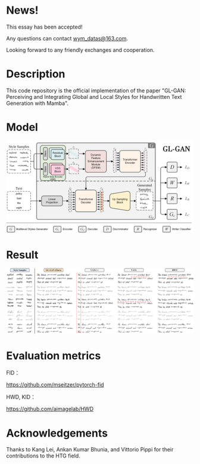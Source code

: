 # News!
This essay has been accepted!

Any questions can contact wym_datas@163.com.

Looking forward to any friendly exchanges and cooperation.


# Description
This code repository is the official implementation of the paper "GL-GAN: Perceiving and Integrating Global and Local Styles for Handwritten Text Generation with Mamba".



# Model

![Model](https://github.com/Fyzjym/GL-GAN/blob/master/pic/01_net2.png)


# Result

![Result](https://github.com/Fyzjym/GL-GAN/blob/master/pic/anay.png)


# Evaluation metrics
FID：

https://github.com/mseitzer/pytorch-fid

HWD, KID：

https://github.com/aimagelab/HWD

# Acknowledgements
Thanks to Kang Lei, Ankan Kumar Bhunia, and Vittorio Pippi for their contributions to the HTG field.
